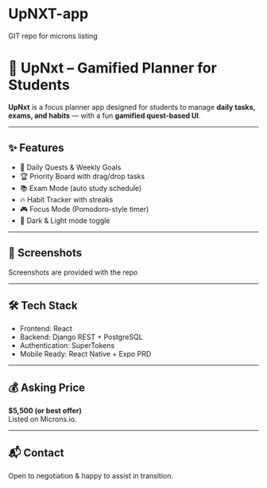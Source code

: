 # UpNXT-app
GIT repo for microns listing

# 🚀 UpNxt – Gamified Planner for Students

**UpNxt** is a focus planner app designed for students to manage **daily tasks, exams, and habits** — with a fun **gamified quest-based UI**.

---

## ✨ Features
- 🎯 Daily Quests & Weekly Goals  
- 🏆 Priority Board with drag/drop tasks  
- 📚 Exam Mode (auto study schedule)  
- 🔥 Habit Tracker with streaks  
- 🎮 Focus Mode (Pomodoro-style timer)  
- 🌙 Dark & Light mode toggle  

---

## 📸 Screenshots
Screenshots are provided with the repo

---

## 🛠 Tech Stack
- Frontend: React  
- Backend: Django REST + PostgreSQL  
- Authentication: SuperTokens  
- Mobile Ready: React Native + Expo PRD  

---

## 💰 Asking Price
**$5,500 (or best offer)**  
Listed on Microns.io.  

---

## 📬 Contact
Open to negotiation & happy to assist in transition.  
